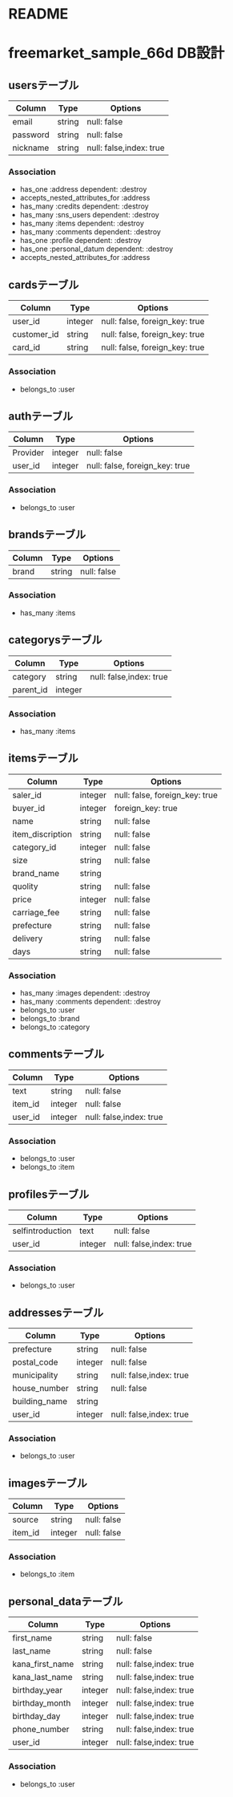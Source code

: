 # README

# freemarket_sample_66d DB設計
## usersテーブル
|Column|Type|Options|
|------|----|-------|
|email|string|null: false|
|password|string|null: false|
|nickname|string|null: false,index: true|
### Association
- has_one :address dependent: :destroy
- accepts_nested_attributes_for :address
- has_many :credits dependent: :destroy
- has_many :sns_users dependent: :destroy
- has_many :items dependent: :destroy
- has_many :comments dependent: :destroy
- has_one :profile dependent: :destroy
- has_one :personal_datum dependent: :destroy
- accepts_nested_attributes_for :address

## cardsテーブル
|Column|Type|Options|
|------|----|-------|
|user_id|integer|null: false, foreign_key: true|
|customer_id|string|null: false, foreign_key: true|
|card_id|string|null: false, foreign_key: true|
### Association
- belongs_to :user

## authテーブル
|Column|Type|Options|
|------|----|-------|
|Provider|integer|null: false|
|user_id|integer|null: false, foreign_key: true|
### Association
- belongs_to :user

## brandsテーブル
|Column|Type|Options|
|------|----|-------|
|brand|string|null: false|
### Association
- has_many :items

## categorysテーブル
|Column|Type|Options|
|------|----|-------|
|category|string|null: false,index: true|
|parent_id|integer||
### Association
- has_many :items

## itemsテーブル
|Column|Type|Options|
|------|----|-------|
|saler_id|integer|null: false, foreign_key: true|
|buyer_id|integer|foreign_key: true|
|name|string|null: false|
|item_discription|string|null: false|
|category_id|integer|null: false|
|size|string|null: false|
|brand_name|string|
|quolity|string|null: false|
|price|integer|null: false|
|carriage_fee|string|null: false|
|prefecture|string|null: false|
|delivery|string|null: false|
|days|string|null: false|

### Association
- has_many :images dependent: :destroy
- has_many :comments dependent: :destroy
- belongs_to :user
- belongs_to :brand
- belongs_to :category

## commentsテーブル
|Column|Type|Options|
|------|----|-------|
|text|string|null: false|
|item_id|integer|null: false|
|user_id|integer|null: false,index: true|
### Association
- belongs_to :user
- belongs_to :item

## profilesテーブル
|Column|Type|Options|
|------|----|-------|
|selfintroduction|text|null: false|
|user_id|integer|null: false,index: true|
### Association
- belongs_to :user

## addressesテーブル
|Column|Type|Options|
|------|----|-------|
|prefecture|string|null: false|
|postal_code|integer|null: false|
|municipality|string|null: false,index: true|
|house_number|string|null: false|
|building_name|string||
|user_id|integer|null: false,index: true|
### Association
- belongs_to :user

## imagesテーブル
|Column|Type|Options|
|------|----|-------|
|source|string|null: false|
|item_id|integer|null: false|
### Association
- belongs_to :item

## personal_dataテーブル
|Column|Type|Options|
|------|----|-------|
|first_name|string|null: false|
|last_name|string|null: false|
|kana_first_name|string|null: false,index: true|
|kana_last_name|string|null: false,index: true|
|birthday_year|integer|null: false,index: true|
|birthday_month|integer|null: false,index: true|
|birthday_day|integer|null: false,index: true|
|phone_number|string|null: false,index: true|
|user_id|integer|null: false,index: true|
### Association
- belongs_to :user

